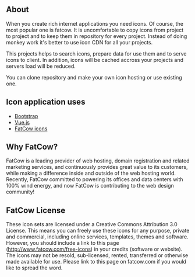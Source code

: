## About
When you create rich internet applications you need icons.
Of course, the most popular one is fatcow.
It is uncomfortable to copy icons from project to project and to keep them in repository for every project.
Instead of doing monkey work it's better to use icon CDN for all your projects.

This projects helps to search icons, prepare data for use them and to serve icons to client. In addition, icons will be cached accross your projects and servers load will be reduced.

You can clone repository and make your own icon hosting or use existing one.

## Icon application uses
- [Bootstrap](getbootstrap.com)
- [Vue.js](vuejs.org)
- [FatCow icons](www.fatcow.com/free-icons)

## Why FatCow?
FatCow is a leading provider of web hosting, domain registration and related marketing services, and continuously provides great value to its customers, while making a difference inside and outside of the web hosting world. Recently, FatCow committed to powering its offices and data centers with 100% wind energy, and now FatCow is contributing to the web design community!

## FatCow License
These icon sets are licensed under a Creative Commons Attribution 3.0 License. This means you can freely use these icons for any purpose, private and commercial, including online services, templates, themes and software. However, you should include a link to this page (http://www.fatcow.com/free-icons) in your credits (software or website). The icons may not be resold, sub-licensed, rented, transferred or otherwise made available for use. Please link to this page on fatcow.com if you would like to spread the word.

